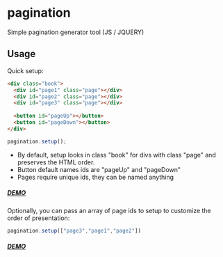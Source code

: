 # pagination
Simple pagination generator tool (JS / JQUERY)

## Usage
Quick setup:
```HTML
<div class="book">
  <div id="page1" class="page"></div>
  <div id="page2" class="page"></div>
  <div id="page3" class="page"></div>
 
  <button id="pageUp"></button>
  <button id="pageDown"></button>
</div>
```

```javascript
pagination.setup();
```
- By default, setup looks in class "book" for divs with class "page" and preserves the HTML order. 
- Button default names ids are "pageUp" and "pageDown"
- Pages require unique ids, they can be named anything

##### [DEMO](https://nbrosowsky.github.io/pagination/demo.html)

Optionally, you can pass an array of page ids to setup to customize the order of presentation:

```javascript
pagination.setup(["page3","page1","page2"])
```
##### [DEMO](https://nbrosowsky.github.io/pagination/randomOrder-demo.html)

